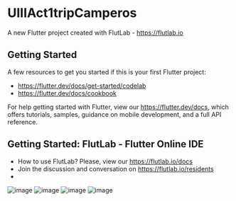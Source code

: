 # UIIIAct1tripCamperos

A new Flutter project created with FlutLab - https://flutlab.io

## Getting Started

A few resources to get you started if this is your first Flutter project:

- https://flutter.dev/docs/get-started/codelab
- https://flutter.dev/docs/cookbook

For help getting started with Flutter, view our
https://flutter.dev/docs, which offers tutorials,
samples, guidance on mobile development, and a full API reference.

## Getting Started: FlutLab - Flutter Online IDE

- How to use FlutLab? Please, view our https://flutlab.io/docs
- Join the discussion and conversation on https://flutlab.io/residents
-
![image](https://github.com/user-attachments/assets/e46dc12d-4545-4bea-bce9-d1d8b92d9a5e)
![image](https://github.com/user-attachments/assets/7ca77d7f-9f6c-481c-ba3b-49728249e396)
![image](https://github.com/user-attachments/assets/fa0f2017-0b22-45b7-b34b-407a66e4c43b)
![image](https://github.com/user-attachments/assets/5abe572c-2f4d-4a26-9049-62a2849dd54f)
